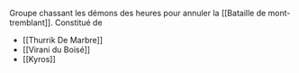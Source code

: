Groupe chassant les démons des heures pour annuler la [[Bataille de mont-tremblant]].
Constitué de 
- [[Thurrik De Marbre]]
- [[Virani du Boisé]]
- [[Kyros]]

